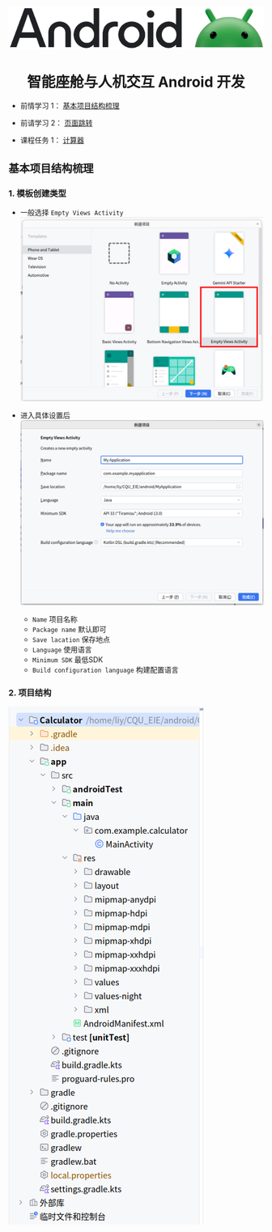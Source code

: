<div style="text-align: center;">
  <a href="https://developer.huawei.com/consumer/cn/develop/">
    <img src="./README/img/AndroidLogo.webp">
  </a>
</div>

<h1 align="center">
智能座舱与人机交互 Android 开发
</h1>

- 前情学习 1： [基本项目结构梳理](#基本项目结构梳理)

- 前请学习 2： [页面跳转](./PageSwitching/)

- 课程任务 1： [计算器](./)


<h2 id="基本项目结构梳理">基本项目结构梳理</h2>

### 1. 模板创建类型
- 一般选择 `Empty Views Activity`
  ![创建模板类型.png](./README/img/创建模板类型.png)

- 进入具体设置后
  ![创建项目设置.png](./README/img/创建模板设置.png)

  - `Name` 项目名称
  - `Package name` 默认即可
  - `Save lacation` 保存地点
  - `Language` 使用语言
  - `Minimum SDK` 最低SDK
  - `Build configuration language` 构建配置语言


### 2. 项目结构
  ![项目结构](./README/img/项目结构.png)



